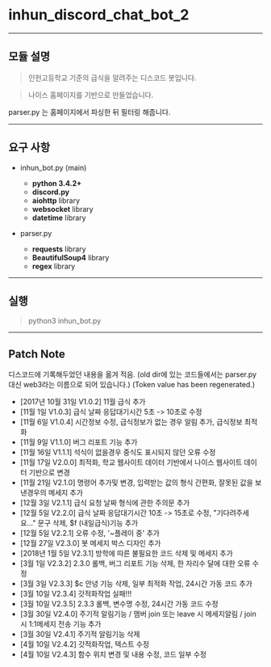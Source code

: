 inhun_discord_chat_bot_2
============

- - -

모듈 설명
 -------------

> 인헌고등학교 기준의 급식을 알려주는 디스코드 봇입니다.

> 나이스 홈페이지를 기반으로 만들었습니다.

parser.py 는 홈페이지에서 파싱한 뒤 필터링 해줍니다.


- - -

요구 사항
---------
- inhun_bot.py (main)
  - __python 3.4.2+__
  - __discord.py__
  - __aiohttp__ library
  - __websocket__ library
  - __datetime__ library

- parser.py
  - __requests__ library
  - __BeautifulSoup4__ library
  - __regex__ library

- - -

실행
-----------

>python3 inhun_bot.py

- - -

Patch Note
-----------
디스코드에 기록해두었던 내용을 옮겨 적음.
(old dir에 있는 코드들에서는 parser.py 대신 web3라는 이름으로 되어 있습니다.)
(Token value has been regenerated.)

- [2017년 10월 31일 V1.0.2] 11월 급식 추가
- [11월 1일 V1.0.3] 급식 날짜 응답대기시간 5초 -> 10초로 수정
- [11월 6일 V1.0.4] 시간정보 수정, 급식정보가 없는 경우 알림 추가, 급식정보 최적화
- [11월 9일 V1.1.0] 버그 리포트 기능 추가
- [11월 16일 V1.1.1] 석식이 없을경우 중식도 표시되지 않던 오류 수정
- [11월 17일 V2.0.0] 최적화, 학교 웹사이트 데이터 기반에서 나이스 웹사이트 데이터 기반으로 변경 
- [11월 21일 V2.1.0] 명령어 추가및 변경, 입력받는 값의 형식 간편화, 잘못된 값을 보낸경우의 메세지 추가
- [12월 3일 V2.1.1] 급식 요청 날짜 형식에 관한 주의문 추가
- [12월 5일 V2.2.0] 급식 날짜 응답대기시간 10초 -> 15초로 수정, "기다려주세요..." 문구 삭제, $f (내일급식)기능 추가
- [12월 5일 V2.2.1] 오류 수정, '~플레이 중' 추가
- [12월 27일 V2.3.0] 봇 메세지 박스 디자인 추가
- [2018년 1월 5일 V2.3.1] 방학에 따른 불필요한 코드 삭제 및 메세지 추가
- [3월 1일 V2.3.2] 2.3.0 롤백, 버그 리포트 기능 삭제, 한 자리수 달에 대한 오류 수정
- [3월 3일 V2.3.3] $c 안녕 기능 삭제, 일부 최적화 작업, 24시간 가동 코드 추가
- [3월 10일 V2.3.4] 갓적화작업 실패!!!
- [3월 10일 V2.3.5] 2.3.3 롤백, 변수명 수정, 24시간 가동 코드 수정
- [3월 30일 V2.4.0] 주기적 알림기능 / 맴버 join 또는 leave 시 메세지알림 / join시 1:1메세지 전송 기능 추가
- [3월 30일 V2.4.1] 주기적 알림기능 삭제
- [4월 10일 V2.4.2] 갓적화작업, 텍스트 수정
- [4월 10일 V2.4.3] 함수 위치 변경 및 내용 수정, 코드 일부 수정
